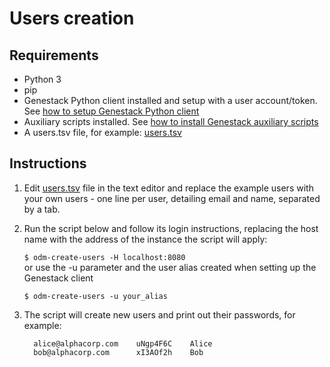 # Users creation

## Requirements

- Python 3
- pip
- Genestack Python client installed and setup with a user account/token.
    See [how to setup Genestack Python client](../packages-to-install/genestack-python-client.md)
- Auxiliary scripts installed.
    See [how to install Genestack auxiliary scripts](../packages-to-install/genestack-auxiliary-scripts.md)
- A users.tsv file, for example: [users.tsv](users.tsv)

## Instructions

1. Edit [users.tsv](users.tsv) file in the text editor and replace the example users with your own users - one line per user, detailing email and name, separated by a tab.
2. Run the script below and follow its login instructions, replacing the host name with the address of the instance the script will apply:

    `$ odm-create-users -H localhost:8080`<br/>
    or use the -u parameter and the user alias created when setting up the Genestack client

    `$ odm-create-users -u your_alias`

3. The script will create new users and print out their passwords, for example:

    ```text
      alice@alphacorp.com    uNgp4F6C    Alice
      bob@alphacorp.com      xI3AOf2h    Bob
    ```
